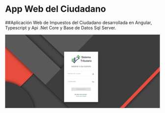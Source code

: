 # App Web del Ciudadano
##Aplicación Web de Impuestos del Ciudadano desarrollada en Angular, Typescript y Api .Net Core y Base de Datos Sql Server.

![Login del Sistema](./Capturas/01-Login.jpg)